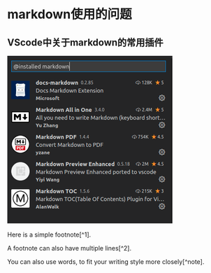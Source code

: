 # markdown使用的问题
## VScode中关于markdown的常用插件
![常用插件](./.img/MarkdownUse4Pluins.png)


Here is a simple footnote[^1].

A footnote can also have multiple lines[^2].  

You can also use words, to fit your writing style more closely[^note].
